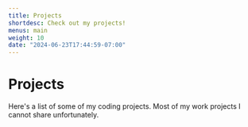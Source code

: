 ```yaml
---
title: Projects
shortdesc: Check out my projects!
menus: main
weight: 10
date: "2024-06-23T17:44:59-07:00"
---
```


# Projects

Here's a list of some of my coding projects. Most of my work projects I cannot share unfortunately.